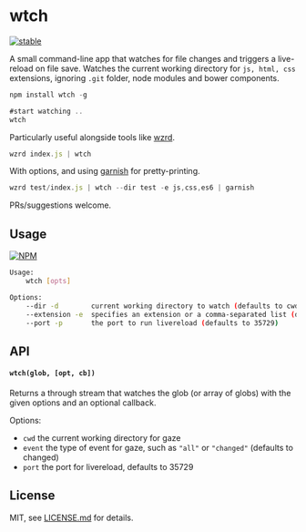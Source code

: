 # wtch

[![stable](http://badges.github.io/stability-badges/dist/stable.svg)](http://github.com/badges/stability-badges)

A small command-line app that watches for file changes and triggers a live-reload on file save. Watches the current working directory for `js, html, css` extensions, ignoring `.git` folder, node modules and bower components. 

```js
npm install wtch -g

#start watching ..
wtch
```

Particularly useful alongside tools like [wzrd](https://github.com/maxogden/wzrd).

```js
wzrd index.js | wtch
```

With options, and using [garnish](https://github.com/mattdesl/garnish) for pretty-printing.

```js
wzrd test/index.js | wtch --dir test -e js,css,es6 | garnish
```

PRs/suggestions welcome.

## Usage

[![NPM](https://nodei.co/npm/wtch.png)](https://www.npmjs.com/package/wtch)

```sh
Usage:
    wtch [opts]

Options:
    --dir -d        current working directory to watch (defaults to cwd)
    --extension -e  specifies an extension or a comma-separated list (default js,css,html)
    --port -p       the port to run livereload (defaults to 35729)
```

## API

#### `wtch(glob, [opt, cb])`

Returns a through stream that watches the glob (or array of globs) with the given options and an optional callback.

Options:

- `cwd` the current working directory for gaze
- `event` the type of event for gaze, such as `"all"` or `"changed"` (defaults to changed)
- `port` the port for livereload, defaults to 35729

## License

MIT, see [LICENSE.md](http://github.com/mattdesl/wtch/blob/master/LICENSE.md) for details.
